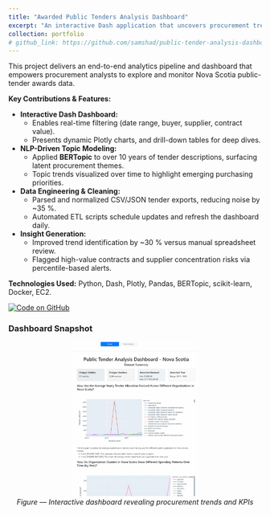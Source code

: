 ```yaml
---
title: "Awarded Public Tenders Analysis Dashboard"
excerpt: "An interactive Dash application that uncovers procurement trends in Nova Scotia’s public-tender dataset using NLP topic modeling and rich visual analytics."
collection: portfolio
# github_link: https://github.com/samshad/public-tender-analysis-dashboard
---
```


This project delivers an end-to-end analytics pipeline and dashboard that empowers procurement analysts to explore and monitor Nova Scotia public-tender awards data.

**Key Contributions & Features:**
* **Interactive Dash Dashboard:**
  * Enables real-time filtering (date range, buyer, supplier, contract value).
  * Presents dynamic Plotly charts, and drill-down tables for deep dives.
* **NLP-Driven Topic Modeling:**
  * Applied **BERTopic** to over 10 years of tender descriptions, surfacing latent procurement themes.
  * Topic trends visualized over time to highlight emerging purchasing priorities.
* **Data Engineering & Cleaning:**  
  * Parsed and normalized CSV/JSON tender exports, reducing noise by ~35 %.
  * Automated ETL scripts schedule updates and refresh the dashboard daily.
* **Insight Generation:**  
  * Improved trend identification by ~30 % versus manual spreadsheet review.  
  * Flagged high-value contracts and supplier concentration risks via percentile-based alerts.

**Technologies Used:** Python, Dash, Plotly, Pandas, BERTopic, scikit-learn, Docker, EC2.

[![Code on GitHub](https://img.shields.io/badge/Source-Code-blue?logo=github)](https://github.com/samshad/public-tender-analysis-dashboard)

### Dashboard Snapshot

<p align="center">
  <img src="https://raw.githubusercontent.com/samshad/samshad/refs/heads/master/images/tender-dashboard.jpg" alt="Public Tenders Dashboard Screenshot" width="50%">
  <br>
  <em>Figure — Interactive dashboard revealing procurement trends and KPIs</em>
</p>